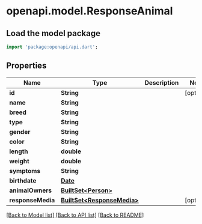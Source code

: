 # openapi.model.ResponseAnimal

## Load the model package
```dart
import 'package:openapi/api.dart';
```

## Properties
Name | Type | Description | Notes
------------ | ------------- | ------------- | -------------
**id** | **String** |  | [optional] 
**name** | **String** |  | 
**breed** | **String** |  | 
**type** | **String** |  | 
**gender** | **String** |  | 
**color** | **String** |  | 
**length** | **double** |  | 
**weight** | **double** |  | 
**symptoms** | **String** |  | 
**birthdate** | [**Date**](Date.md) |  | 
**animalOwners** | [**BuiltSet&lt;Person&gt;**](Person.md) |  | 
**responseMedia** | [**BuiltSet&lt;ResponseMedia&gt;**](ResponseMedia.md) |  | [optional] 

[[Back to Model list]](../README.md#documentation-for-models) [[Back to API list]](../README.md#documentation-for-api-endpoints) [[Back to README]](../README.md)


